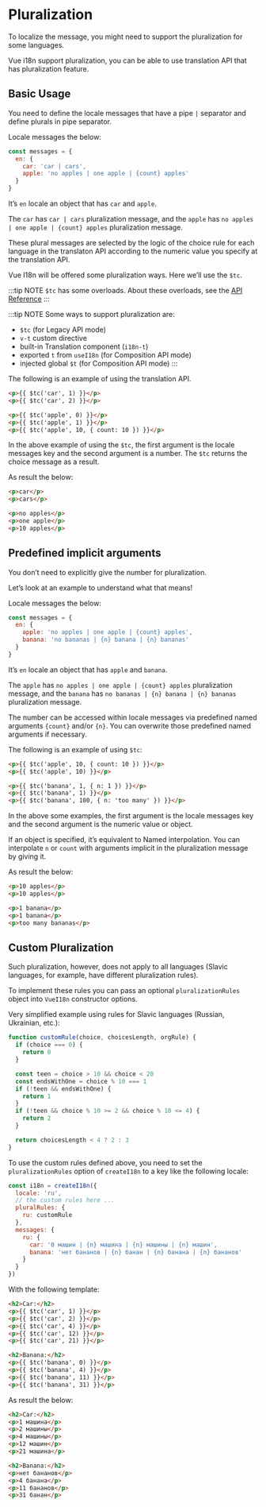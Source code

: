 # Pluralization

To localize the message, you might need to support the pluralization for some languages.

Vue i18n support pluralization, you can be able to use translation API that has pluralization feature.

## Basic Usage

You need to define the locale messages that have a pipe `|` separator and define plurals in pipe separator.

Locale messages the below:

```js
const messages = {
  en: {
    car: 'car | cars',
    apple: 'no apples | one apple | {count} apples'
  }
}
```

It’s `en` locale an object that has `car` and `apple`.

The `car` has `car | cars` pluralization message, and the `apple` has `no apples | one apple | {count} apples` pluralization message.

These plural messages are selected by the logic of the choice rule for each language in the translaton API according to the numeric value you specify at the translation API.

Vue I18n will be offered some pluralization ways. Here we’ll use the `$tc`.

:::tip NOTE
`$tc` has some overloads. About these overloads, see the [API Reference](../../api/injection#tc-key)
:::

:::tip NOTE
Some ways to support pluralization are:

- `$tc` (for Legacy API mode)
- `v-t` custom directive
- built-in Translation component (`i18n-t`)
- exported `t` from `useI18n` (for Composition API mode)
- injected global `$t` (for Composition API mode)
:::

The following is an example of using the translation API.

```html
<p>{{ $tc('car', 1) }}</p>
<p>{{ $tc('car', 2) }}</p>

<p>{{ $tc('apple', 0) }}</p>
<p>{{ $tc('apple', 1) }}</p>
<p>{{ $tc('apple', 10, { count: 10 }) }}</p>
```

In the above example of using the `$tc`, the first argument is the locale messages key and the second argument is a number. The `$tc` returns the choice message as a result.

As result the below:

```html
<p>car</p>
<p>cars</p>

<p>no apples</p>
<p>one apple</p>
<p>10 apples</p>
```

## Predefined implicit arguments

You don’t need to explicitly give the number for pluralization.

Let’s look at an example to understand what that means!

Locale messages the below:

```js
const messages = {
  en: {
    apple: 'no apples | one apple | {count} apples',
    banana: 'no bananas | {n} banana | {n} bananas'
  }
}
```

It’s `en` locale an object that has `apple` and `banana`.

The `apple` has `no apples | one apple | {count} apples` pluralization message, and the `banana` has `no bananas | {n} banana | {n} bananas` pluralization message.

The number can be accessed within locale messages via predefined named arguments `{count}` and/or `{n}`. You can overwrite those predefined named arguments if necessary.

The following is an example of using `$tc`:

```html
<p>{{ $tc('apple', 10, { count: 10 }) }}</p>
<p>{{ $tc('apple', 10) }}</p>

<p>{{ $tc('banana', 1, { n: 1 }) }}</p>
<p>{{ $tc('banana', 1) }}</p>
<p>{{ $tc('banana', 100, { n: 'too many' }) }}</p>
```

In the above some examples, the first argument is the locale messages key and the second argument is the numeric value or object.

If an object is specified, it’s equivalent to Named interpolation. You can interpolate `n` or `count` with arguments implicit in the pluralization message by giving it.

As result the below:

```html
<p>10 apples</p>
<p>10 apples</p>

<p>1 banana</p>
<p>1 banana</p>
<p>too many bananas</p>
```

## Custom Pluralization

Such pluralization, however, does not apply to all languages (Slavic languages, for example, have different pluralization rules).

To implement these rules you can pass an optional `pluralizationRules` object into `VueI18n` constructor options.

Very simplified example using rules for Slavic languages (Russian, Ukrainian, etc.):

```js
function customRule(choice, choicesLength, orgRule) {
  if (choice === 0) {
    return 0
  }

  const teen = choice > 10 && choice < 20
  const endsWithOne = choice % 10 === 1
  if (!teen && endsWithOne) {
    return 1
  }
  if (!teen && choice % 10 >= 2 && choice % 10 <= 4) {
    return 2
  }

  return choicesLength < 4 ? 2 : 3
}
```

To use the custom rules defined above, you need to set the `pluralizationRules` option of `createI18n` to a key like the following locale:

```js
const i18n = createI18n({
  locale: 'ru',
  // the custom rules here ...
  pluralRules: {
    ru: customRule
  },
  messages: {
    ru: {
      car: '0 машин | {n} машина | {n} машины | {n} машин',
      banana: 'нет бананов | {n} банан | {n} банана | {n} бананов'
    }
  }
})
```

With the following template:

```html
<h2>Car:</h2>
<p>{{ $tc('car', 1) }}</p>
<p>{{ $tc('car', 2) }}</p>
<p>{{ $tc('car', 4) }}</p>
<p>{{ $tc('car', 12) }}</p>
<p>{{ $tc('car', 21) }}</p>

<h2>Banana:</h2>
<p>{{ $tc('banana', 0) }}</p>
<p>{{ $tc('banana', 4) }}</p>
<p>{{ $tc('banana', 11) }}</p>
<p>{{ $tc('banana', 31) }}</p>
```

As result the below:

```html
<h2>Car:</h2>
<p>1 машина</p>
<p>2 машины</p>
<p>4 машины</p>
<p>12 машин</p>
<p>21 машина</p>

<h2>Banana:</h2>
<p>нет бананов</p>
<p>4 банана</p>
<p>11 бананов</p>
<p>31 банан</p>
```
